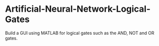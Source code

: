 # Artificial-Neural-Network-Logical-Gates
Build a GUI using MATLAB for logical gates such as the AND, NOT and OR gates.
